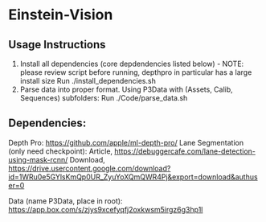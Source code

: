 # Einstein-Vision

## Usage Instructions

1. Install all dependencies (core depdendencies listed below) - NOTE: please review script before running, depthpro in particular has a large install size
    Run ./install_dependencies.sh
2. Parse data into proper format. Using P3Data with (Assets, Calib, Sequences) subfolders:
    Run ./Code/parse_data.sh

## Dependencies:

Depth Pro: https://github.com/apple/ml-depth-pro/
Lane Segmentation (only need checkpoint): 
    Article, https://debuggercafe.com/lane-detection-using-mask-rcnn/
    Download, https://drive.usercontent.google.com/download?id=1WRu0e5GYlsKmQp0UR_ZyuYoXQmQWR4Pj&export=download&authuser=0

Data (name P3Data, place in root): https://app.box.com/s/zjys9xcefyqfj2oxkwsm5irgz6g3hp1l